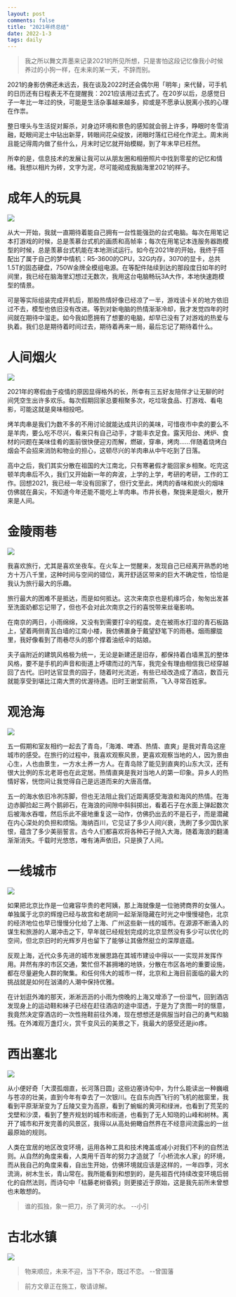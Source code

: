 ```yaml
---
layout: post
comments: false 
title: "2021年终总结" 
date: 2022-1-3
tags: daily
---
```


> 我之所以舞文弄墨来记录2021的所见所想，只是害怕这段记忆像我小时候养过的小狗一样，在未来的某一天，不辞而别。

<!--more-->

2021的身影仿佛还未远去，我在谈及2022时还会偶尔用「明年」来代替，可手机的日历还有日程表无不在提醒我：2021应该用过去式了。在20岁以后，总感觉日子一年比一年过的快，可能是生活杂事越来越多，抑或是不愿承认脱离小孩的心理在作祟。

整日埋头与生活捉对厮杀，对身边环境和景色的感知就会弱上许多，睁眼时冬雪消融，眨眼间泥土中钻出新芽，转眼间花朵绽放，闭眼时落红已经化作泥土。周末尚且能记得周内做了些什么，月末时记忆就开始模糊，到了年末早已枉然。

所幸的是，信息技术的发展让我可以从朋友圈和相册照片中找到零星的记忆和情绪。我想以相片为砖，文字为泥，尽可能砌成我脑海里2021的样子。

# 成年人的玩具

![](/assets/images/2021/1.jpg)

从大一开始，我就一直期待着能自己拥有一台性能强劲的台式电脑。每次在用笔记本打游戏的时候，总是羡慕台式机的画质和高帧率；每次在用笔记本连服务器跑模型的时候，总是羡慕台式机能在本地测试运行。如今在2021年的开始，我终于搭配出了属于自己的梦中情机：R5-3600的CPU，32G内存，3070的显卡，总共1.5T的固态硬盘，750W金牌全模组电源。在等配件陆续到达的那段度日如年的时间里，我已经在脑海里幻想过无数次，我用这台电脑畅玩3A大作，本地快速跑模型的情景。

可是等实际组装完成开机后，那股热情好像已经凉了一半，游戏该卡关的地方依旧过不去，模型也依旧没有改进。等到对新电脑的热情渐渐冷却，我才发觉四年的时间就在期待中溜走。如今我如愿拥有了想要的电脑，却早已没有了对游戏的热爱与执着。我们总是期待着时间过去，期待着再来一局，最后忘记了期待着什么。

# 人间烟火

![](/assets/images/2021/2.jpg)

2021年的寒假由于疫情的原因显得格外的长，所幸有三五好友陪伴才让无聊的时间凭空生出许多欢乐。每次假期回家总要相聚多次，吃垃圾食品、打游戏、看电影，可能这就是臭味相投吧。

烤羊肉串是我们为数不多的不用讨论就能达成共识的美味，可惜夜市中卖的要么不是羊肉，要么吃不尽兴，看来只有自己动手，才能丰衣足食。露天阳台、烤炉、食材的问题在美味佳肴的面前很快便迎刃而解，燃碳，穿串，烤肉......伴随着烧烤白烟会不会招来消防和物业的担心，这顿尽兴的羊肉串从中午吃到了日落。

高中之后，我们其实分散在祖国的大江南北，只有寒暑假才能回家乡相聚。吃完这顿羊肉串后不久，我们又开始新一年的奔波，上学的上学，考研的考研，工作的工作。回想2021，我已经一年没有回家了，但行文至此，烤肉的香味和炭火的烟味仿佛就在鼻尖，不知道今年还能不能吃上羊肉串。市井长巷，聚拢来是烟火，散开来是人间。

# 金陵雨巷

![](/assets/images/2021/3.jpg)

我喜欢旅行，尤其是喜欢坐夜车。在火车上一觉醒来，发现自己已经离开熟悉的地方十万八千里，这种时间与空间的错位，离开舒适区带来的巨大不确定性，恰恰是我认为旅行最大的乐趣。

旅行最大的困难不是抵达，而是如何抵达。这次来南京也是机缘巧合，匆匆出发甚至洗面奶都忘记带了，但也不会对此次南京之行的喜悦带来丝毫影响。

在南京的两日，小雨绵绵，又没有到需要打伞的程度。走在被雨水打湿的青石板路上，望着两侧青瓦白墙的江南小楼，我仿佛置身于戴望舒笔下的雨巷。烟雨朦胧里，我好像看到了雨巷尽头的那个撑着油纸伞的姑娘。

夫子庙附近的建筑风格极为统一，无论是新建还是旧存，都保持着白墙黑瓦的整体风格，要不是手机的声音和街道上呼啸而过的汽车，我完全有理由相信我已经穿越回了古代。旧时达官显贵的园子，随着时光流逝，有些已经改造成了酒店，数百元就能享受到堪比江南大贾的优渥待遇。旧时王谢堂前燕，飞入寻常百姓家。

# 观沧海

![](/assets/images/2021/4.jpg)

五一假期和室友相约一起去了青岛，「海滩、啤酒、热情、直爽」是我对青岛这座城市的感受。在旅行的过程中，我喜欢观察风景，更喜欢观察当地的人，因为景由心生，人也由景生，一方水土养一方人。在青岛除了能见到直爽的山东大汉，还有很大比例的东北老哥也在此定居。热情直爽是我对当地人的第一印象。异乡人的热情好客，恍惚间让我觉得自己是远道而来的大唐高僧。

五一的海水依旧冷冽冻脚，但也无法阻止我们近距离感受海浪和海风的热情。在海边赤脚捡起三两个鹅卵石，在海浪的间隙中斜斜掷出，看着石子在水面上弹起数次后被海水吞噬，然后乐此不疲地重复这一动作，仿佛扔出去的不是石子，而是潜藏在内心深处的负担和烦恼。海纳百川，它见证了多少人间兴衰，洗刷了多少国仇家恨，蕴含了多少美丽誓言。古今人们都喜欢将各种石子抛入大海，随着海浪的翻涌渐渐消失。千载时光悠悠，唯有涛声依旧，只是换了人间。

# 一线城市

![](/assets/images/2021/5.jpg)

如果把北京比作是一位雍容华贵的老阿姨，那上海就像是一位驰骋商界的女强人。单独属于北京的辉煌已经与故宫和老胡同一起渐渐隐藏在时光之中慢慢褪色，北京的经济地位也早已慢慢分化给了上海、广州这些新一线的城市。在源源不断涌入的谋生和旅游的人潮冲击之下，早年就已经规划完成的北京显然没有多少可以优化的空间，但北京旧时的光辉岁月也留下了能够让其傲然挺立的深厚底蕴。

反观上海，近代众多先进的城市发展思路在其城市建设中得以一一实现并发挥作用。井然有序的市区交通，繁忙但不甚拥堵的地铁，分散在市区各地的重要设施，都在尽量避免人群的聚集。和任何伟大的城市一样，北京和上海目前面临的最大的挑战就是如何在汹涌的人潮中保持优雅。

在计划逛外滩的那天，淅淅沥沥的小雨为傍晚的上海又增添了一份湿气，回到酒店发现身上的运动鞋和袜子已经在赶往酒店的途中湿透，于是为了贪图一时的惬意，我竟然决定穿酒店的一次性拖鞋前往外滩，现在想想还是佩服当时自己的勇气和脑残。在外滩观万盏灯火，赏千变风云的美景之下，我最大的感受还是jio疼。

# 西出塞北

![](/assets/images/2021/6.jpg)

从小便好奇「大漠孤烟直，长河落日圆」这些边塞诗句中，为什么能读出一种巍峨与苍凉的壮美，直到今年有幸去了一次银川。在自东向西飞行的飞机的舷窗里，我看到平原渐渐变为了丘陵又变为高原，看到了蜿蜒的黄河和绿洲，也看到了荒芜的戈壁和沙漠，看到了整齐规划的城市和街道，也看到了无人知晓的山峰和树林。离开了城市和开发完善的风景区，我得以从高处俯瞰自然界在不经意间流露出的一丝最原始的规则。

人类在宜居的地区改变环境，运用各种工具和技术掩盖或减小对我们不利的自然法则。从自然的角度来看，人类用千百年的努力才造就了「小桥流水人家」的环境，而从我自己的角度来看，自出生开始，仿佛环境就应该是这样的，一年四季，河水流淌，树木生长，青山常在。我所能看到和想到的，是先祖百代持续改变环境后弱化的自然法则，而诗句中「枯藤老树昏鸦」则更接近于原始，这是我先前所未曾想也未敢想的。

> 谁的孤独，象一把刀，杀了黄河的水。 --小引

# 古北水镇

![](/assets/images/2021/7.jpg)



> 物来顺应，未来不迎，当下不杂，既过不恋。 --曾国藩

> 前方文章正在施工，敬请谅解。